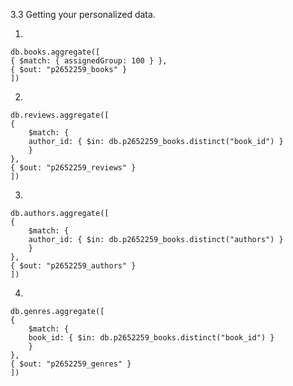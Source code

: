 3.3 Getting your personalized data. 


1. 

    db.books.aggregate([
    { $match: { assignedGroup: 100 } },
    { $out: "p2652259_books" }
    ])


<!-- 2. db.p2652259_books.aggregate([
  { $lookup: {
      from: "reviews",
      localField: "book_id",
      foreignField: "book_id",
      as: "reviews"
  } },
  { $unwind: "$reviews" },
  { $project: { _id: 0 } }, 
  { $out: "p2652259_reviews" }
]) -->


2. 

    db.reviews.aggregate([
    {
        $match: {
        author_id: { $in: db.p2652259_books.distinct("book_id") }
        }
    },
    { $out: "p2652259_reviews" }
    ])


3.

    db.authors.aggregate([
    {
        $match: {
        author_id: { $in: db.p2652259_books.distinct("authors") }
        }
    },
    { $out: "p2652259_authors" }
    ])



4.

    db.genres.aggregate([
    {
        $match: {
        book_id: { $in: db.p2652259_books.distinct("book_id") }
        }
    },
    { $out: "p2652259_genres" }
    ])



